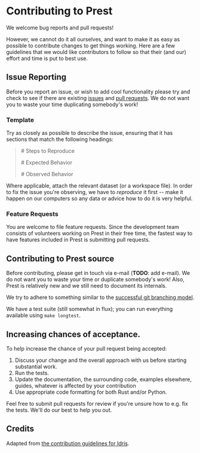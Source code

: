 # Contributing to Prest

We welcome bug reports and pull requests!

However, we cannot do it all ourselves, and want to make it as easy as possible
to contribute changes to get things working.  Here are a few guidelines that we
would like contributors to follow so that their (and our) effort and time is
put to best use.

## Issue Reporting

Before you report an issue, or wish to add cool functionality please try and
check to see if there are existing
[issues](https://github.com/prestsoftware/prest/issues) and [pull
requests](https://github.com/prestsoftware/prest/pulls).  We do not want you to
waste your time duplicating somebody's work!

### Template

Try as closely as possible to describe the issue, ensuring that it has sections
that match the following headings:

> \# Steps to Reproduce
>
> \# Expected Behavior
> 
> \# Observed Behavior

Where applicable, attach the relevant dataset (or a workspace file). In order
to fix the issue you're observing, we have to _reproduce_ it first -- make it
happen on our computers so any data or advice how to do it is very helpful.

### Feature Requests

You are welcome to file feature requests. Since the development
team consists of volunteers working on Prest in their free time, the
fastest way to have features included in Prest is submitting pull requests.

## Contributing to Prest source

Before contributing, please get in touch via e-mail (**TODO**: add e-mail).
We do not want you to waste your time or duplicate somebody's work!
Also, Prest is relatively new and we still need to document its internals.

We try to adhere to something similar to the [successful git branching
model](http://nvie.com/posts/a-successful-git-branching-model/).

We have a test suite (still somewhat in flux); you can run everything available
using `make longtest`.

## Increasing chances of acceptance.

To help increase the chance of your pull request being accepted:

1. Discuss your change and the overall approach with us before starting substantial work.
1. Run the tests.
1. Update the documentation, the surrounding code, examples elsewhere, guides, whatever is affected by your contribution
1. Use appropriate code formatting for both Rust and/or Python.

Feel free to submit pull requests for review if you're unsure how to e.g. fix
the tests.  We'll do our best to help you out.

## Credits

Adapted from [the contribution guidelines for Idris](https://github.com/idris-lang/Idris-dev/).
